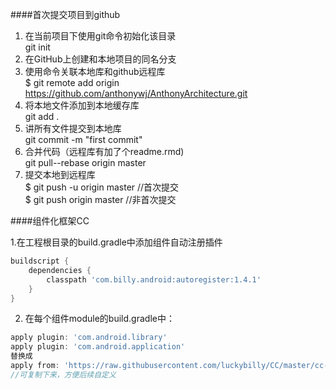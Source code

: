 ####首次提交项目到github  

1. 在当前项目下使用git命令初始化该目录  
git init  
2. 在GitHub上创建和本地项目的同名分支
3. 使用命令关联本地库和github远程库  
$ git remote add origin https://github.com/anthonywj/AnthonyArchitecture.git
4. 将本地文件添加到本地缓存库  
git add .
5. 讲所有文件提交到本地库  
git commit -m "first commit"
6. 合并代码（远程库有加了个readme.rmd)  
git pull--rebase origin master
7. 提交本地到远程库  
$ git push -u origin master //首次提交  
$ git push origin master //非首次提交  

####组件化框架CC  

1.在工程根目录的build.gradle中添加组件自动注册插件
```groovy
buildscript {
    dependencies {
        classpath 'com.billy.android:autoregister:1.4.1'
    }
}
```

2. 在每个组件module的build.gradle中：  
```groovy
apply plugin: 'com.android.library'
apply plugin: 'com.android.application'
替换成
apply from: 'https://raw.githubusercontent.com/luckybilly/CC/master/cc-settings.gradle'
//可复制下来，方便后续自定义
```


